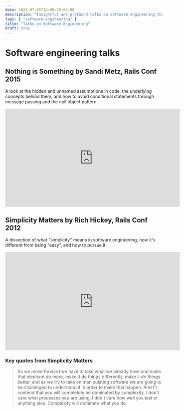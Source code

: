 ```yaml
---
date: 2022-07-05T14:09:26-04:00
description: "Insightful and profound talks on software engineering that make for eureka moments"
tags: [ "software-engineering" ]
title: "Talks on Software Engineering"
draft: true
---
```


# Software engineering talks

## Nothing is Something by Sandi Metz, Rails Conf 2015

A look at the hidden and unnamed assumptions in code, the underlying concepts behind them, and how to avoid conditional statements through message passing and the null object pattern.

<iframe width="560" height="315" src="https://www.youtube.com/embed/OMPfEXIlTVE" title="YouTube video player" frameborder="0" allow="accelerometer; autoplay; clipboard-write; encrypted-media; gyroscope; picture-in-picture" allowfullscreen></iframe>

## Simplicity Matters by Rich Hickey, Rails Conf 2012

A dissection of what "simplicity" means in software engineering, how it's different from being "easy", and how to pursue it.

<iframe width="560" height="315" src="https://www.youtube.com/embed/rI8tNMsozo0" title="YouTube video player" frameborder="0" allow="accelerometer; autoplay; clipboard-write; encrypted-media; gyroscope; picture-in-picture" allowfullscreen></iframe>

### Key quotes from Simplicity Matters

> As we move forward we have to take what we already have and make that elephant do more, make it do things differently, make it do things better,  and as we try to take on manipulating software we are going to be challenged to understand it in order to make that happen.  And I'll contend that you will completely be dominated by complexity.  I don't care what processes you are using, I don't care how well you test or anything else.  Complexity will dominate what you do.
